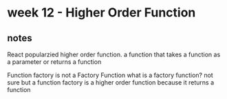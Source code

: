 # week 12 - Higher Order Function

## notes
React popularzied higher order function.
a function that takes a function as a parameter or returns a function

Function factory is not a Factory Function
what is a factory function? not sure
but a function factory is a higher order function because it returns a function